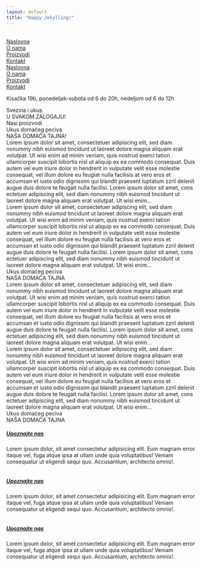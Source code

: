 ```yaml
---
layout: default
title: "Happy Jekylling!"
---
```


<div class="relative bg-no-repeat bg-cover  lg:bg-center
  bg-right-top " style="background-image: url('{{site.url}}/{{site.baseurl}}/images/bakery_header.png');">
        <!--Burger menu-->
        <div class="flex md:hidden flex-col  bg-gray-200 bg-opacity-80" id="burger">
            <div class="flex justify-between items-center">
              <img src="{{site.url}}/{{site.baseurl}}/images/pekara_logo_2.png" alt="">
                 <img src="{{site.url}}/{{site.baseurl}}/images/hamburger-menu.png" alt="">
            </div>
            <div class="hidden" id="menu">
                <div><a href="index.html" class="text-black border-r-2 flex justify-center">Naslovna</a></div>
                <div><a href="onama.html" class="text-black flex justify-center">O nama</a></div>
                <div><a href="#" class="text-black flex justify-center">Proizvodi</a></div>
                <div><a href="#" class="text-black flex justify-center">Kontakt</a></div>
            </div>


</div>


<div class="hidden md:block w-full p-4  bg-gray-200 bg-opacity-80">
            <div class="flex lg:w-1/2 flex-1 items-center justify-between mx-auto ">
                <div><a href="index.html" class="text-black ">Naslovna</a></div>
                <div><a href="onama.html" class="text-black">O nama</a></div>
                <img src="{{site.url}}/{{site.baseurl}}/images/pekara_logo_2.png" alt="">
                <div><a href="#" class="text-black">Proizvodi</a></div>
                <div><a href="#" class="text-black">Kontakt</a></div>
            </div>
        </div>


<div class="bg-orange-300 justify-center px-2 hidden md:flex">
            <p class="text-center">Kisačka 19b, ponedeljak-subota od 6 do 20h, nedeljom od 6 do 12h</p>
        </div>

        
<div class="flex justify-center py-44">
            <div class="flex-col">
                <div class="text-center font-imperialCursive text- text-orange-300 text-5xl">Svezina i ukus</div>
                <div class="text-center font-abrilFatface text-2xl text-white text-5xl">U SVAKOM ZALOGAJU!</div>
                <div
                    class="mx-auto w-52 p-2 rounded-sm justify-center bg-orange-500 text-center mt-4 text-xs text-white ">
                    Nasi proizvodi</div>
            </div>
 </div>
</div>

   
<div class="flex flex-col mx-10 lg:p-20 p-5">
        <div class="flex flex-col justify-center">
            <div class="text-center font-imperialCursive text-gold text-5xl">Ukus domaćeg peciva</div>
            <div class="text-center font-abrilFatface text-5xl">NAŠA DOMAĆA TAJNA!</div>
        </div>
        <div class="flex flex-col lg:flex-row">
            <div class="flex-1 p-2 lg:p-20">Lorem ipsum dolor sit amet, consectetuer adipiscing elit, sed diam nonummy
                nibh euismod tincidunt ut laoreet dolore magna aliquam erat volutpat. Ut wisi enim ad minim veniam, quis
                nostrud exerci tation ullamcorper suscipit lobortis nisl ut aliquip ex ea commodo consequat. Duis autem
                vel eum iriure dolor in hendrerit in vulputate velit esse molestie consequat, vel illum dolore eu
                feugiat nulla facilisis at vero eros et accumsan et iusto odio dignissim qui blandit praesent luptatum
                zzril delenit augue duis dolore te feugait nulla facilisi.
                Lorem ipsum dolor sit amet, cons ectetuer adipiscing elit, sed diam nonummy nibh euismod tincidunt ut
                laoreet dolore magna aliquam erat volutpat. Ut wisi enim...</div>
            <div class="flex-1 p-2 lg:p-20">Lorem ipsum dolor sit amet, consectetuer adipiscing elit, sed diam nonummy
                nibh euismod tincidunt ut laoreet dolore magna aliquam erat volutpat. Ut wisi enim ad minim veniam, quis
                nostrud exerci tation ullamcorper suscipit lobortis nisl ut aliquip ex ea commodo consequat. Duis autem
                vel eum iriure dolor in hendrerit in vulputate velit esse molestie consequat, vel illum dolore eu
                feugiat nulla facilisis at vero eros et accumsan et iusto odio dignissim qui blandit praesent luptatum
                zzril delenit augue duis dolore te feugait nulla facilisi.
                Lorem ipsum dolor sit amet, cons ectetuer adipiscing elit, sed diam nonummy nibh euismod tincidunt ut
                laoreet dolore magna aliquam erat volutpat. Ut wisi enim...</div>
        </div>
    </div>


 <div
        class=" bg-no-repeat bg-cover lg:bg-center bg-right-top p-8 lg:p-32" style="background-image: url('{{site.url}}/{{site.baseurl}}/images/paper_bag_with_bread_and_basket_of_pastry.png');">
        <div class="flex flex-col justify-center bg-white lg:p-32 p-5">
            <div class="text-center mt-3 font-imperialCursive text-gold text-5xl ">
                Ukus domaćeg peciva
            </div>
            <div class="text-center font-abrilFatface mt-3 text-5xl">
                NAŠA DOMAĆA TAJNA
            </div>
            <div class="text-center mt-3 ">
                Lorem ipsum dolor sit amet, consectetuer adipiscing elit, sed diam nonummy nibh euismod tincidunt ut
                laoreet dolore magna aliquam erat volutpat. Ut wisi enim ad minim veniam, quis nostrud exerci tation
                ullamcorper suscipit lobortis nisl ut aliquip ex ea commodo consequat. Duis autem vel eum iriure dolor
                in hendrerit in vulputate velit esse molestie consequat, vel illum dolore eu feugiat nulla facilisis at
                vero eros et accumsan et iusto odio dignissim qui blandit praesent luptatum zzril delenit augue duis
                dolore te feugait nulla facilisi.
                Lorem ipsum dolor sit amet, cons ectetuer adipiscing elit, sed diam nonummy nibh euismod tincidunt ut
                laoreet dolore magna aliquam erat volutpat. Ut wisi enim...
            </div>
            <div class="text-center mt-3 ">
                Lorem ipsum dolor sit amet, consectetuer adipiscing elit, sed diam nonummy nibh euismod tincidunt ut
                laoreet dolore magna aliquam erat volutpat. Ut wisi enim ad minim veniam, quis nostrud exerci tation
                ullamcorper suscipit lobortis nisl ut aliquip ex ea commodo consequat. Duis autem vel eum iriure dolor
                in hendrerit in vulputate velit esse molestie consequat, vel illum dolore eu feugiat nulla facilisis at
                vero eros et accumsan et iusto odio dignissim qui blandit praesent luptatum zzril delenit augue duis
                dolore te feugait nulla facilisi.
                Lorem ipsum dolor sit amet, cons ectetuer adipiscing elit, sed diam nonummy nibh euismod tincidunt ut
                laoreet dolore magna aliquam erat volutpat. Ut wisi enim... </div>
        </div>
    </div>

    
<div class="flex flex-col justify-center bg-white lg:p-32 p-5">
        <div class="text-center mt-3 font-imperialCursive text-gold text-5xl ">
            Ukus domaćeg peciva
        </div>
        <div class="text-center font-abrilFatface mt-3 text-5xl">
            NAŠA DOMAĆA TAJNA
        </div>
        <div class="grid md:grid-cols-3 gap-3">
            <!--Card 1-->
            <div class="mx-auto max-w-sm bg-white border border-gray-200 rounded-lg shadow ">
                <a href="#">
                    <img class="rounded-t-lg" src="{{site.url}}/{{site.baseurl}}/images/mask_group.png" alt="" />
                </a>
                <div class="p-5">
                    <a href="#">
                        <h5 class="mb-2 text-2xl tracking-tight text-gray-900">Upoznajte nas</h5>
                    </a>
                    <p class="mb-3 font-normal ">Lorem ipsum dolor, sit amet consectetur adipisicing elit. Eum magnam
                        error itaque vel, fuga atque ipsa at ullam unde quia voluptatibus! Veniam consequatur ut
                        eligendi sequi quo. Accusantium, architecto omnis!.</p>
                </div>
            </div>
            <!--Card 1-->
            <div class="mx-auto max-w-sm bg-white border border-gray-200 rounded-lg shadow ">
                <a href="#">
                    <img class="rounded-t-lg" src="{{site.url}}/{{site.baseurl}}/images/hleb.png" alt="" />
                </a>
                <div class="p-5">
                    <a href="#">
                        <h5 class="mb-2 text-2xl tracking-tight text-gray-900">Upoznajte nas</h5>
                    </a>
                    <p class="mb-3 font-normal ">Lorem ipsum dolor, sit amet consectetur adipisicing elit. Eum magnam
                        error itaque vel, fuga atque ipsa at ullam unde quia voluptatibus! Veniam consequatur ut
                        eligendi sequi quo. Accusantium, architecto omnis!.</p>
                </div>
            </div>
            <!--Card 3-->
            <div class="mx-auto max-w-sm bg-white border border-gray-200 rounded-lg shadow ">
                <a href="#">
                    <img class="rounded-t-lg" src="{{site.url}}/{{site.baseurl}}/images/mesi_hleb.png" alt="" />
                </a>
                <div class="p-5">
                    <a href="#">
                        <h5 class="mb-2 text-2xl tracking-tight text-gray-900">Upoznajte nas</h5>
                    </a>
                    <p class="mb-3 font-normal ">Lorem ipsum dolor, sit amet consectetur adipisicing elit. Eum magnam
                        error itaque vel, fuga atque ipsa at ullam unde quia voluptatibus! Veniam consequatur ut
                        eligendi sequi quo. Accusantium, architecto omnis!.</p>
                </div>
            </div>
        </div>
    </div>
